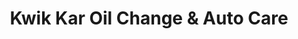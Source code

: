 ---
title: "Kwik Kar Oil Change & Auto Care"
url: /prosper/kwik-kar-oil-change-and-auto-care/
shop: car repair
---